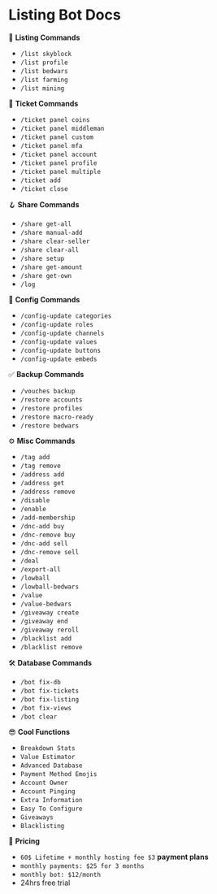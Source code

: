# Listing Bot Docs


🌴 **Listing Commands**
- `/list skyblock`
- `/list profile`
- `/list bedwars`
- `/list farming`
- `/list mining`

📧 **Ticket Commands**
- `/ticket panel coins`
- `/ticket panel middleman`
- `/ticket panel custom`
- `/ticket panel mfa`
- `/ticket panel account`
- `/ticket panel profile`
- `/ticket panel multiple`
- `/ticket add`
- `/ticket close`

🪝 **Share Commands**
- `/share get-all`
- `/share manual-add`
- `/share clear-seller`
- `/share clear-all`
- `/share setup`
- `/share get-amount`
- `/share get-own`
- `/log`

📘 **Config Commands**
- `/config-update categories`
- `/config-update roles`
- `/config-update channels`
- `/config-update values`
- `/config-update buttons`
- `/config-update embeds`


✅ **Backup Commands**
- `/vouches backup`
- `/restore accounts`
- `/restore profiles`
- `/restore macro-ready`
- `/restore bedwars`

⚙️ **Misc Commands**
- `/tag add`
- `/tag remove`
- `/address add`
- `/address get`
- `/address remove`
- `/disable`
- `/enable`
- `/add-membership`
- `/dnc-add buy`
- `/dnc-remove buy`
- `/dnc-add sell`
- `/dnc-remove sell`
- `/deal`
- `/export-all`
- `/lowball`
- `/lowball-bedwars`
- `/value`
- `/value-bedwars`
- `/giveaway create`
- `/giveaway end`
- `/giveaway reroll`
- `/blacklist add`
- `/blacklist remove`

🛠️ **Database Commands**
- `/bot fix-db`
- `/bot fix-tickets`
- `/bot fix-listing`
- `/bot fix-views`
- `/bot clear`

😎 **Cool Functions**
- `Breakdown Stats`
- `Value Estimator`
- `Advanced Database`
- `Payment Method Emojis`
- `Account Owner`
- `Account Pinging`
- `Extra Information`
- `Easy To Configure`
- `Giveaways`
- `Blacklisting`

🤑 **Pricing**
- `60$ Lifetime + monthly hosting fee $3`
**payment plans**
- `monthly payments: $25 for 3 months`
- `monthly bot: $12/month`
- 24hrs free trial
